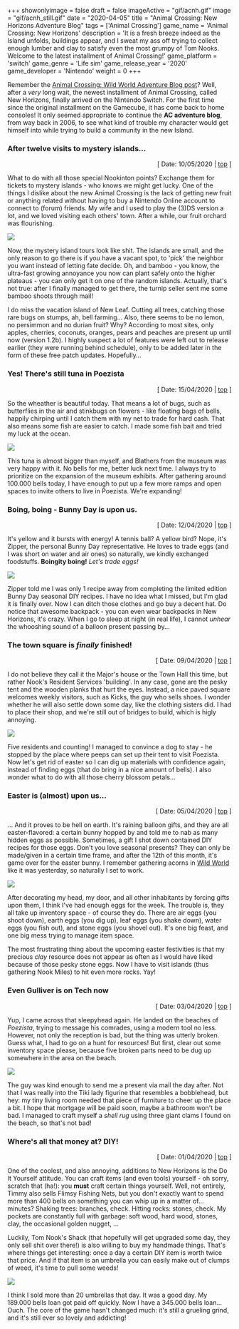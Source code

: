 +++
showonlyimage = false
draft = false
imageActive = "gif/acnh.gif"
image = "gif/acnh_still.gif"
date = "2020-04-05"
title = "Animal Crossing: New Horizons Adventure Blog"
tags = ['Animal Crossing']
game_name = 'Animal Crossing: New Horizons'
description = 'It is a fresh breeze indeed as the Island unfolds, buildings appear, and I sweat my ass off trying to collect enough lumber and clay to satisfy even the most grumpy of Tom Nooks. Welcome to the latest installment of Animal Crossing!'
game_platform = 'switch'
game_genre = 'Life sim'
game_release_year = '2020'
game_developer = 'Nintendo'
weight = 0
+++

Remember the [Animal Crossing: Wild World Adventure Blog post](/articles/animalcrossing-wildworld/)? Well, after a _very_ long wait, the newest installment of Animal Crossing, called New Horizons, finally arrived on the Nintendo Switch. For the first time since the original installment on the Gamecube, it has come back to home consoles! It only seemed appropriate to continue the **AC adventure blog**, from way back in 2006, to see what kind of trouble my character would get himself into while trying to build a community in the new Island. 

### After twelve visits to mystery islands...

<div style="text-align: right;">[ Date: 10/05/2020 | <a href="#top">top</a> ]</div>

What to do with all those special Nookinton points? Exchange them for tickets to mystery islands - who knows we might get lucky. One of the things I dislike about the new Animal Crossing is the lack of getting new fruit or anything related without having to buy a Nintendo Online account to connect to (forum) friends. My wife and I used to play the (3)DS version a lot, and we loved visiting each others' town. After a while, our fruit orchard was flourishing. 

![](/img/games/ac/nhbamboo.jpg)

Now, the mystery island tours look like shit. The islands are small, and the only reason to go there is if you have a vacant spot, to 'pick' the neighbor you want instead of letting fate decide. Oh, and bamboo - you know, the ultra-fast growing annoyance you now can plant safely onto the higher plateaus - you can only get it on one of the random islands. Actually, that's not true: after I finally managed to get there, the turnip seller sent me some bamboo shoots through mail! 

I do miss the vacation island of New Leaf. Cutting all trees, catching those rare bugs on stumps, ah, bell farming... Also, there seems to be no lemon, no persimmon and no durian fruit? Why? According to most sites, only apples, cherries, coconuts, oranges, pears and peaches are present up until now (version 1.2b). I highly suspect a lot of features were left out to release earlier (they were running behind schedule), only to be added later in the form of these free patch updates. Hopefully...

### Yes! There's still tuna in Poezista

<div style="text-align: right;">[ Date: 15/04/2020 | <a href="#top">top</a> ]</div>

So the wheather is beautiful today. That means a lot of bugs, such as butterflies in the air and stinkbugs on flowers - like floating bags of bells, happily chirping until I catch them with my net to trade for hard cash. That also means some fish are easier to catch. I made some fish bait and tried my luck at the ocean.

![](/img/games/ac/nhfish.jpg)

This tuna is almost bigger than myself, and Blathers from the museum was very happy with it. No bells for me, better luck next time. I always try to prioritize on the expansion of the museum exhibits. After gathering around 100.000 bells today, I have enough to put up a few more ramps and open spaces to invite others to live in Poezista. We're expanding!

### Boing, boing - Bunny Day is upon us.

<div style="text-align: right;">[ Date: 12/04/2020 | <a href="#top">top</a> ]</div>

It's yellow and it bursts with energy! A tennis ball? A yellow bird? Nope, it's Zipper, the personal Bunny Day representative. He loves to trade eggs (and I was short on water and air ones) so naturally, we kindly exchanged foodstuffs. **Boingity boing!** _Let's trade eggs!_

![](/img/games/ac/nhpasen2.jpg)

Zipper told me I was only 1 recipe away from completing the limited edition Bunny Day seasonal DIY recipes. I have no idea what I missed, but I'm glad it is finally over. Now I can ditch those clothes and go buy a decent hat. Do notice that awesome backpack - you can even wear backpacks in New Horizons, it's crazy. When I go to sleep at night (in real life), I cannot _unhear_ the whooshing sound of a balloon present passing by...

### The town square is _finally_ finished!

<div style="text-align: right;">[ Date: 09/04/2020 | <a href="#top">top</a> ]</div>

I do not believe they call it the Major's house or the Town Hall this time, but rather Nook's Resident Services 'building'. In any case, gone are the pesky tent and the wooden planks that hurt the eyes. Instead, a nice paved square welcomes weekly visitors, such as Kicks, the guy who sells shoes. I wonder whether he will also settle down some day, like the clothing sisters did. I had to place their shop, and we're still out of bridges to build, which is higly annoying.

![](/img/games/ac/nhfeast.jpg)

Five residents and counting! I managed to convince a dog to stay - he stopped by the place where peeps can set up their tent to visit Poezista. Now let's get rid of easter so I can dig up materials with confidence again, instead of finding eggs (that do bring in a nice amount of bells). I also wonder what to do with all those cherry blossom petals...

### Easter is (almost) upon us...

<div style="text-align: right;">[ Date: 05/04/2020 | <a href="#top">top</a> ]</div>

... And it proves to be hell on earth. It's raining balloon gifts, and they are all easter-flavored: a certain bunny hopped by and told me to nab as many hidden eggs as possible. Sometimes, a gift I shot down contained DIY recipes for those eggs. Don't you love seasonal presents? They can only be made/given in a certain time frame, and after the 12th of this month, it's game over for the easter bunny. I remember gathering acorns in [Wild World](/articles/animalcrossing-wildworld/) like it was yesterday, so naturally I set to work.

![](/img/games/ac/nhpasen.jpg)

After decorating my head, my door, and all other inhabitants by forcing gifts upon them, I think I've had enough eggs for the week. The trouble is, they all take up inventory space - of course they do. There are air eggs (you shoot down), earth eggs (you dig up), leaf eggs (you shake down), water eggs (you fish out), and stone eggs (you shovel out). It's one big feast, and one big mess trying to manage item space. 

The most frustrating thing about the upcoming easter festivities is that my precious _clay_ resource does not appear as often as I would have liked because of those pesky stone eggs. Now I have to visit islands (thus gathering Nook Miles) to hit even more rocks. Yay!

### Even Gulliver is on Tech now

<div style="text-align: right;">[ Date: 03/04/2020 | <a href="#top">top</a> ]</div>

Yup, I came across that sleepyhead again. He landed on the beaches of _Poezista_, trying to message his comrades, using a modern tool no less. However, not only the reception is bad, but the thing was utterly broken. Guess what, I had to go on a hunt for resources! But first, clear out some inventory space please, because five broken parts need to be dug up somewhere in the area on the beach. 

![](/img/games/ac/nhohmygosh.jpg)

The guy was kind enough to send me a present via mail the day after. Not that I was really into the Tiki lady figurine that resembles a bobblehead, but hey: my tiny living room needed that piece of furniture to cheer up the place a bit. I hope that mortgage will be paid soon, maybe a bathroom won't be bad. I managed to craft myself a _shell rug_ using three giant clams I found on the beach, so that's not bad!

### Where's all that money at? DIY!

<div style="text-align: right;">[ Date: 01/04/2020 | <a href="#top">top</a> ]</div>

One of the coolest, and also annoying, additions to New Horizons is the Do It Yourself attitude. You can craft items (and even tools) yourself - oh sorry, scratch that (ha!): you **must** craft certain things yourself. Well, not entirely, Timmy also sells Flimsy Fishing Nets, but you don't exactly want to spend more than 400 bells on something you can whip up in a matter of... minutes? Shaking trees: branches, check. Hitting rocks: stones, check. My pockets are constantly full with garbage: soft wood, hard wood, stones, clay, the occasional golden nugget, ... 

Luckily, Tom Nook's Shack (that hopefully will get upgraded some day, they only sell shit over there!) is also willing to buy my handmade things. That's where things get interesting: once a day a certain DIY item is worth twice that price. And if that item is an umbrella you can easily make out of clumps of weed, it's time to pull some weeds! 

![](/img/games/ac/nhumbreallas.jpg)

I think I sold more than 20 umbrellas that day. It was a good day. My 189.000 bells loan got paid off quickly. Now I have a 345.000 bells loan... Ouch. The core of the game hasn't changed much: it's still a grueling grind, and it's still ever so lovely and addicting! 